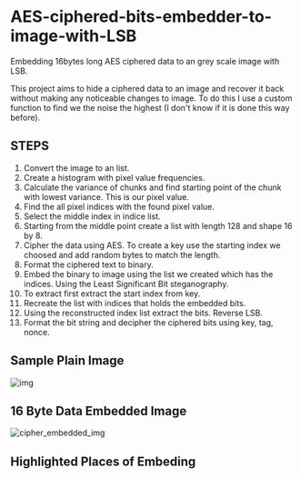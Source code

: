 # AES-ciphered-bits-embedder-to-image-with-LSB
Embedding 16bytes long AES ciphered data to an grey scale image with LSB.

This project aims to hide a ciphered data to an image and recover it back without making any noticeable changes to image.
To do this I use a custom function to find we the noise the highest (I don't know if it is done this way before).

## STEPS
1. Convert the image to an list.
2. Create a histogram with pixel value frequencies.
3. Calculate the variance of chunks and find starting point of the chunk with lowest variance. This is our pixel value.
4. Find the all pixel indices with the found pixel value.
5. Select the middle index in indice list.
6. Starting from the middle point create a list with length 128 and shape 16 by 8.
7. Cipher the data using AES. To create a key use the starting index we choosed and add random bytes to match the length.
8. Format the ciphered text to binary.
9. Embed the binary to image using the list we created which has the indices. Using the Least Significant Bit steganography.
10. To extract first extract the start index from key.
11. Recreate the list with indices that holds the embedded bits.
12. Using the reconstructed index list extract the bits. Reverse LSB.
13. Format the bit string and decipher the ciphered bits using key, tag, nonce.


## Sample Plain Image
![img](https://github.com/bugra-yildiz/AES-ciphered-bits-embedder-to-image-with-LSB/assets/42612286/4b3eaebd-34d0-41d4-951f-a547c8aa5aed)


## 16 Byte Data Embedded Image
![cipher_embedded_img](https://github.com/bugra-yildiz/AES-ciphered-bits-embedder-to-image-with-LSB/assets/42612286/4c95f90f-07bb-4a55-a39a-1312adacf46c)


## Highlighted Places of Embeding

